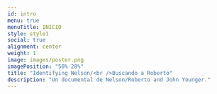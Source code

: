 ```yaml
---
id: intro
menu: true
menuTitle: INICIO
style: style1
social: true
alignment: center
weight: 1
image: images/poster.png
imagePosition: "50% 28%"
title: "Identifying Nelson/<br />Buscando a Roberto"
description: "Un documental de Nelson/Roberto and John Younger."
---
```

